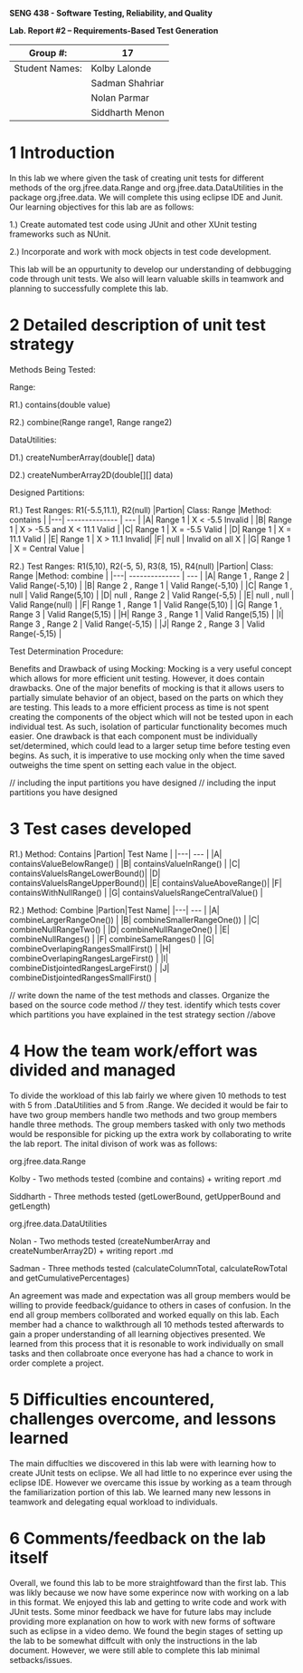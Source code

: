 **SENG 438 - Software Testing, Reliability, and Quality**

**Lab. Report \#2 – Requirements-Based Test Generation**

| Group \#:      |  17   |
| -------------- | --- |
| Student Names: |   Kolby Lalonde  |
|                |   Sadman Shahriar  |
|                |   Nolan Parmar  |
|                |   Siddharth Menon  |

# 1 Introduction

In this lab we where given the task of creating unit tests for different methods of the org.jfree.data.Range and org.jfree.data.DataUtilities in the  package org.jfree.data. We will complete this using eclipse IDE and Junit. Our learning objectives for this lab are as follows:

1.) Create automated test code using JUnit and other XUnit testing frameworks such as NUnit.

2.) Incorporate and work with mock objects in test code development.

This lab will be an oppurtunity to develop our understanding of debbugging code through unit tests. We also will learn valuable skills in teamwork and planning to successfully complete this lab.


# 2 Detailed description of unit test strategy
 Methods Being Tested:
 
  Range:
  
  R1.) contains(double value)
  
  R2.) combine(Range range1, Range range2)
  
  DataUtilities:
  
  D1.) createNumberArray(double[] data)
  
  D2.) createNumberArray2D(double[][] data)
  
  Designed Partitions:
  
  R1.) Test Ranges: R1(-5.5,11.1), R2(null)
 |Partion| Class: Range   |Method: contains  |
|---| -------------- | --- |
|A| Range 1 | X < -5.5 Invalid |
|B| Range 1 |  X > -5.5 and X < 11.1 Valid  |
|C| Range 1 |  X = -5.5 Valid  |
|D| Range 1 |  X = 11.1 Valid  |
|E| Range 1 | X > 11.1 Invalid|
|F| null | Invalid on all X |
|G| Range 1 | X = Central Value |

R2.)
Test Ranges: R1(5,10), R2(-5, 5), R3(8, 15), R4(null)
|Partion| Class: Range   |Method: combine  |
|---| -------------- | --- |
|A| Range 1 , Range 2 | Valid Range(-5,10) |
|B| Range 2 , Range 1 | Valid Range(-5,10) |
|C| Range 1 , null | Valid Range(5,10) |
|D| null , Range 2 | Valid Range(-5,5) |
|E| null , null | Valid Range(null) |
|F| Range 1 , Range 1 | Valid Range(5,10) |
|G| Range 1 , Range 3 | Valid Range(5,15) |
|H| Range 3 , Range 1 | Valid Range(5,15) |
|I| Range 3 , Range 2 | Valid Range(-5,15) |
|J| Range 2 , Range 3 | Valid Range(-5,15) |
  
  Test Determination Procedure:
  
  Benefits and Drawback of using Mocking:
Mocking is a very useful concept which allows for more efficient unit testing. However, it does contain drawbacks. One of the major benefits of mocking is that it allows users to partially simulate behavior of an object, based on the parts on which they are testing. This leads to a more efficient process as time is not spent creating the components of the object which will not be tested upon in each individual test. As such, isolation of particular functionality becomes much easier. One drawback is that each component must be individually set/determined, which could lead to a larger setup time before testing even begins. As such, it is imperative to use mocking only when the time saved outweighs the time spent on setting each value in the object.
  
// including the input partitions you have designed
// including the input partitions you have designed

# 3 Test cases developed

  R1.) 
  Method: Contains
 |Partion| Test Name  |
|---|  --- |
|A| containsValueBelowRange() |
|B| containsValueInRange() |
|C| containsValueIsRangeLowerBound()|
|D| containsValueIsRangeUpperBound()|
|E| containsValueAboveRange()|
|F| containsWithNullRange() |
|G| containsValueIsRangeCentralValue() |

R2.)
Method: Combine
|Partion|Test Name|
|---| --- |
|A| combineLargerRangeOne()) |
|B| combineSmallerRangeOne()) |
|C| combineNullRangeTwo() |
|D| combineNullRangeOne() |
|E| combineNullRanges() |
|F| combineSameRanges() |
|G| combineOverlapingRangesSmallFirst() |
|H| combineOverlapingRangesLargeFirst() |
|I| combineDistjointedRangesLargeFirst() |
|J| combineDistjointedRangesSmallFirst() |

// write down the name of the test methods and classes. Organize the based on
the source code method // they test. identify which tests cover which partitions
you have explained in the test strategy section //above

# 4 How the team work/effort was divided and managed

To divide the workload of this lab fairly we where given 10 methods to test with 5 from .DataUtilities and 5 from .Range. We decided it would be fair to have two group members handle two methods and two group members handle three methods. The group members tasked with only two methods would be responsible for picking up the extra work by collaborating to write the lab report. The inital divison of work was as follows:

org.jfree.data.Range

Kolby - Two methods tested (combine and contains) + writing report .md

Siddharth - Three methods tested (getLowerBound, getUpperBound and getLength)

org.jfree.data.DataUtilities

Nolan - Two methods tested (createNumberArray and createNumberArray2D) + writing report .md

Sadman - Three methods tested (calculateColumnTotal, calculateRowTotal and getCumulativePercentages)

An agreement was made and expectation was all group members would be willing to provide feedback/guidance to others in cases of confusion. In the end all group members collborated and worked equally on this lab. Each member had a chance to walkthrough all 10 methods tested afterwards to gain a proper understanding of all learning objectives presented. We learned from this process that it is resonable to work individually on small tasks and then collabroate once everyone has had a chance to work in order complete a project.

# 5 Difficulties encountered, challenges overcome, and lessons learned

The main diffuclties we discovered in this lab were with learning how to create JUnit tests on eclipse. We all had little to no experince ever using the eclipse IDE. However we overcame this issue by working as a team through the familiarization portion of this lab. We learned many new lessons in teamwork and delegating equal workload to individuals.

# 6 Comments/feedback on the lab itself

Overall, we found this lab to be more straightfoward than the first lab. This was likly because we now have some experince now with working on a lab in this format. We enjoyed this lab and getting to write code and work with JUnit tests. Some minor feedback we have for future labs may include providing more explanation on how to work with new forms of software such as eclipse in a video demo. We found the begin stages of setting up the lab to be somewhat diffcult with only the instructions in the lab document. However, we were still able to complete this lab minimal setbacks/issues.
